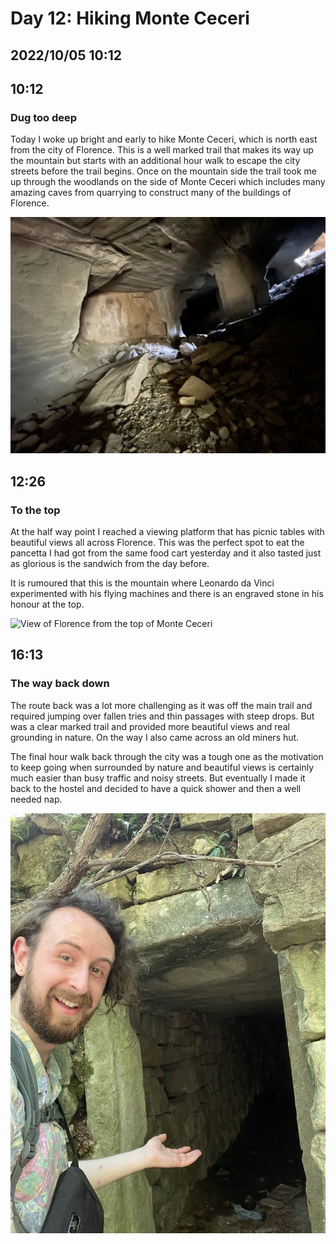# Day 12: Hiking Monte Ceceri
## 2022/10/05 10:12

## 10:12
### Dug too deep

Today I woke up bright and early to hike Monte Ceceri, which is north east from the city of Florence. This is a well marked trail that makes its way up the mountain but starts with an additional hour walk to escape the city streets before the trail begins. Once on the mountain side the trail took me up through the woodlands on the side of Monte Ceceri which includes many amazing caves from quarrying to construct many of the buildings of Florence.

![Cave](https://raw.githubusercontent.com/benknight135/thirty-knights-posts/main/data/day12/cave.jpeg)

## 12:26
### To the top

At the half way point I reached a viewing platform that has picnic tables with beautiful views all across Florence. This was the perfect spot to eat the pancetta I had got from the same food cart yesterday and it also tasted just as glorious is the sandwich from the day before.

It is rumoured that this is the mountain where Leonardo da Vinci experimented with his flying machines and there is an engraved stone in his honour at the top. 

![View of Florence from the top of Monte Ceceri](https://raw.githubusercontent.com/benknight135/thirty-knights-posts/main/data/day12/florence.jpeg)

## 16:13
### The way back down

The route back was a lot more challenging as it was off the main trail and required jumping over fallen tries and thin passages with steep drops. But was a clear marked trail and provided more beautiful views and real grounding in nature. On the way I also came across an old miners hut.

The final hour walk back through the city was a tough one as the motivation to keep going when surrounded by nature and beautiful views is certainly much easier than busy traffic and noisy streets. But eventually I made it back to the hostel and decided to have a quick shower and then a well needed nap. 

![Miners hut](https://raw.githubusercontent.com/benknight135/thirty-knights-posts/main/data/day12/miners-hut.jpeg)

